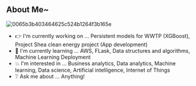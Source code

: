 ## About Me~

![0065b3b403464625c524b1264f3b165e](https://user-images.githubusercontent.com/45563371/88962170-a585ce00-d2d8-11ea-8b71-3c014f8925d8.gif)

- :point_right: I'm currently working on ... Persistent models for WWTP (XGBoost), Project Shea clean energy project (App development)
- :information_desk_person: I'm currently learning ... AWS, FLask, Data structures and algorithms, Machine Learning Deployment 
- :boom: I'm interested in ... Business analytics, Data analytics, Machine learning, Data science, Artificial intelligence, Internet of Things
- :grey_question: Ask me about ... Anything!
